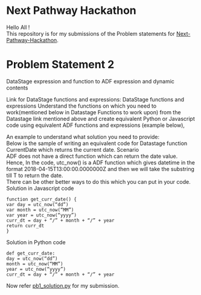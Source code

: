 Next Pathway Hackathon
====================

Hello All ! </br>
This repository is for my submissions of the Problem statements for [Next-Pathway-Hackathon](https://wuelev8.tech/drills/next-pathway-hack-backpackers). </br>

Problem Statement 2
====================
DataStage expression and function to ADF expression and dynamic contents </br>

Link for DataStage functions and expressions: DataStage functions and expressions
Understand the functions on which you need to work(mentioned below in Datastage Functions to
work upon) from the Datastage link mentioned above and create equivalent Python or Javascript
code using equivalent ADF functions and expressions (example below),</br>


An example to understand what solution you need to provide: </br>
Below is the sample of writing an equivalent code for Datastage function CurrentDate which returns
the current date.
Scenario</br>
ADF does not have a direct function which can return the date value. Hence, In the code, utc_now()
is a ADF function which gives datetime in the format 2018-04-15T13:00:00.0000000Z and then we
will take the substring till T to return the date.</br>
There can be other better ways to do this which you can put in your code.</br>
Solution in Javascript code</br>
```
function get_curr_date() {
var day = utc_now(“dd”)
var month = utc_now(“MM”)
var year = utc_now(“yyyy”)
curr_dt = day + “/” + month + “/” + year
return curr_dt
}
```
Solution in Python code
```
def get_curr_date:
day = utc_now(“dd”)
month = utc_now(“MM”)
year = utc_now(“yyyy”)
curr_dt = day + “/” + month + “/” + year
```

Now refer [pb1_solution.py](./pb2_solution.ipynb) for my submission.